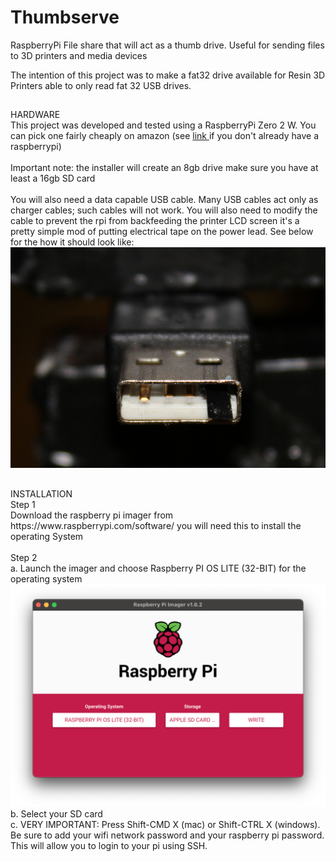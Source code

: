 # Thumbserve
RaspberryPi File share that will act as a thumb drive.  Useful for sending files to 3D printers and media devices

The intention of this project was to make a fat32 drive available for Resin 3D Printers able to only read fat 32 USB drives. 

## 
<div> HARDWARE </div>
This project was developed and tested using a RaspberryPi Zero 2 W. You can pick one fairly cheaply on amazon (see <a href="https://amzn.to/3nKTyhV"> link </a> if you don't already have a raspberrypi)
<br><br>
Important note: the installer will create an 8gb drive make sure you have at least a 16gb SD card
<br><br>
You will also need a data capable USB cable.  Many USB cables act only as charger cables; such cables will not work.  You will also need to modify the cable to prevent the rpi from backfeeding the printer LCD screen  it's a pretty simple mod of putting electrical tape on the power lead.  See below for the how it should look like:
<img src= "https://github.com/elhajj33/Thumbserve/blob/main/images/modifiedUSB.jpeg?raw=true">


##
<div> INSTALLATION </div>

<DIV> Step 1 </DIV>
Download the raspberry pi imager from https://www.raspberrypi.com/software/ you will need this to install the operating System
<BR><BR>
<DIV> Step 2 </DIV>
a. Launch the imager and choose Raspberry PI OS LITE (32-BIT) for the operating system <BR>
<img src= "https://github.com/elhajj33/Thumbserve/blob/main/images/os.png?raw=true">  
b. Select your SD card <BR>
c. VERY IMPORTANT: Press Shift-CMD X (mac) or Shift-CTRL X (windows).  Be sure to add your wifi network password and your raspberry pi password.  This will allow you to login to your pi using SSH. <BR>
  



